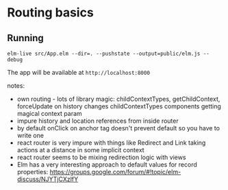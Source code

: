 # Routing basics

## Running


```
elm-live src/App.elm --dir=. --pushstate --output=public/elm.js --debug
```

The app will be available at `http://localhost:8000`


notes:
- own routing - lots of library magic: childContextTypes, getChildContext, forceUpdate on history changes
childContextTypes
components getting magical context param
- impure history and location references from inside router
- by default onClick on anchor tag doesn't prevent default so you have to write one
- react router is very impure with things like Redirect and Link taking actions at a distance in some
implicit context
- react router seems to be mixing redirection logic with views
- Elm has a very interesting approach to default values for record properties: https://groups.google.com/forum/#!topic/elm-discuss/NJYTjCXzlfY
